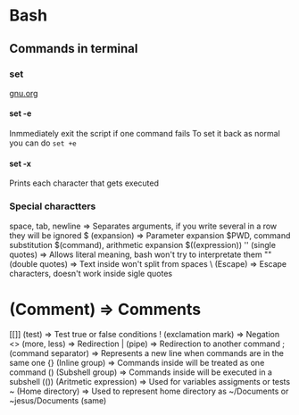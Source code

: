 # Bash
## Commands in terminal

### set
[gnu.org](https://www.gnu.org/software/bash/manual/html_node/The-Set-Builtin.html)

#### set -e
Inmmediately exit the script if one command fails
To set it back as normal you can do `set +e`

#### set -x
Prints each character that gets executed


### Special charactters
space, tab, newline => Separates arguments, if you write several in a row they will be ignored
$ (expansion) => Parameter expansion $PWD, command substitution $(command), arithmetic expansion $((expression))
'' (single quotes) => Allows literal meaning, bash won't try to interpretate them
"" (double quotes) => Text inside won't split from spaces
\ (Escape) => Escape characters, doesn't work inside sigle quotes
# (Comment) => Comments
[[]] (test) => Test true or false conditions
! (exclamation mark) => Negation
<> (more, less) => Redirection
| (pipe) => Redirection to another command
; (command separator) => Represents a new line when commands are in the same one
{} (Inline group) => Commands inside will be treated as one command
() (Subshell group) => Commands inside will be executed in a subshell
(()) (Aritmetic expression) => Used for variables assigments or tests
~ (Home directory) => Used to represent home directory as ~/Documents or ~jesus/Documents (same)
